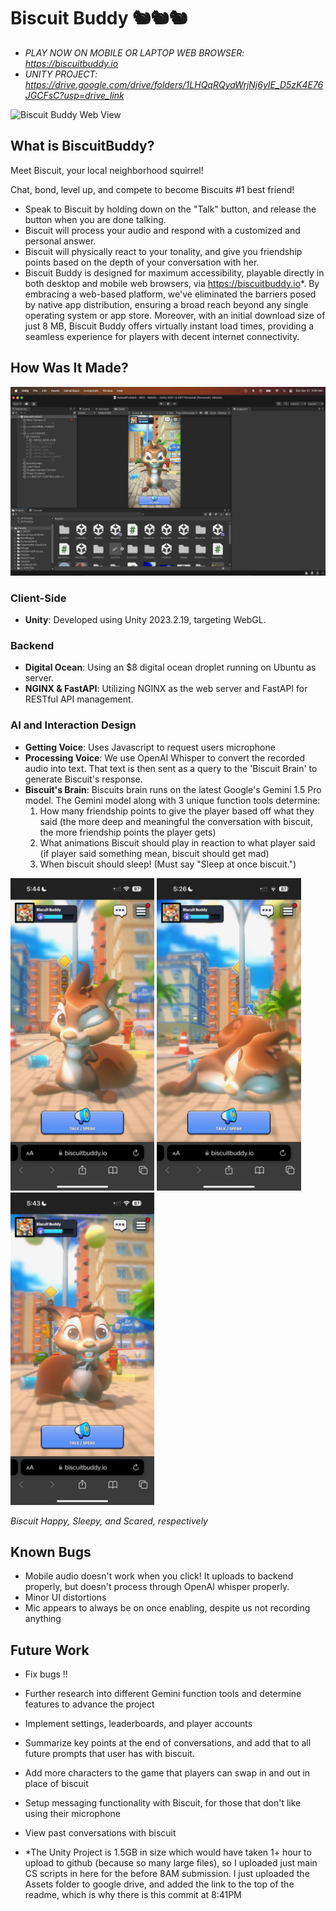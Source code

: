# Biscuit Buddy 🐿️🐿️🐿️
- *PLAY NOW ON MOBILE OR LAPTOP WEB BROWSER: https://biscuitbuddy.io*
- *UNITY PROJECT: https://drive.google.com/drive/folders/1LHQqRQyaWrjNj6yIE_D5zK4E76JGCFsC?usp=drive_link*
  
![Biscuit Buddy Web View](graphics/WebView.png)

## What is BiscuitBuddy?

Meet Biscuit, your local neighborhood squirrel!

Chat, bond, level up, and compete to become Biscuits #1 best friend! 

- Speak to Biscuit by holding down on the "Talk" button, and release the button when you are done talking.
- Biscuit will process your audio and respond with a customized and personal answer.
- Biscuit will physically react to your tonality, and give you friendship points based on the depth of your conversation with her.
- Biscuit Buddy is designed for maximum accessibility, playable directly in both desktop and mobile web browsers, via https://biscuitbuddy.io*. By embracing a web-based platform, we've eliminated the barriers posed by native app distribution, ensuring a broad reach beyond any single operating system or app store. Moreover, with an initial download size of just 8 MB, Biscuit Buddy offers virtually instant load times, providing a seamless experience for players with decent internet connectivity.


## How Was It Made?
<img src="graphics/UNITY_VIEW.png" alt="Biscuit Buddy Web View">

### Client-Side
- **Unity**: Developed using Unity 2023.2.19, targeting WebGL.

### Backend 
- **Digital Ocean**: Using an $8 digital ocean droplet running on Ubuntu as server.
- **NGINX & FastAPI**: Utilizing NGINX as the web server and FastAPI for RESTful API management.

### AI and Interaction Design
- **Getting Voice**: Uses Javascript to request users microphone
- **Processing Voice**: We use OpenAI Whisper to convert the recorded audio into text. That text is then sent as a query to the 'Biscuit Brain' to generate Biscuit's response.
- **Biscuit's Brain**: Biscuits brain runs on the latest Google's Gemini 1.5 Pro model. The Gemini model along with 3 unique function tools determine:
  1) How many friendship points to give the player based off what they said (the more deep and meaningful the conversation with biscuit, the more friendship points the player gets)
  2) What animations Biscuit should play in reaction to what player said (if player said something mean, biscuit should get mad)
  3) When biscuit should sleep! (Must say "Sleep at once biscuit.")

<p float="left">
  <img src="graphics/HAPPY.jpeg" alt="Biscuit Happy" height="500"/>
  <img src="graphics/SLEEP.jpeg" alt="Biscuit Sleeping" height="500"/>
  <img src="graphics/SCARED.jpeg" alt="Biscuit Scared" height="500"/>
</p>

*Biscuit Happy, Sleepy, and Scared, respectively*

## Known Bugs
- Mobile audio doesn't work when you click! It uploads to backend properly, but doesn't process through OpenAI whisper properly.
- Minor UI distortions 
- Mic appears to always be on once enabling, despite us not recording anything

## Future Work
- Fix bugs !!
- Further research into different Gemini function tools and determine features to advance the project
- Implement settings, leaderboards, and player accounts
- Summarize key points at the end of conversations, and add that to all future prompts that user has with biscuit.
- Add more characters to the game that players can swap in and out in place of biscuit
- Setup messaging functionality with Biscuit, for those that don't like using their microphone
- View past conversations with biscuit


- *The Unity Project is 1.5GB in size which would have taken 1+ hour to upload to github (because so many large files), so I uploaded just main CS scripts in here for the before 8AM submission. I just uploaded the Assets folder to google drive, and added the link to the top of the readme, which is why there is this commit at 8:41PM
